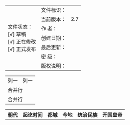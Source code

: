 <table>
<tr>
    <td rowspan="7"> 文件状态：<br/>
        [√] 草稿<br/>
        [√] 正在修改<br/>
        [√] 正式发布 </td>
    <td>文件标识：</td>
    <td> </td>
</tr>
<tr>
    <td>当前版本：</td>
    <td>2.7</td>
</tr>
<tr>
    <td>作    者：</td>
    <td></td>
</tr>
<tr>
    <td>创建日期：</td>
    <td></td>
</tr>
<tr>
    <td>最后更新：</td>
    <td></td>
</tr>
<tr>
    <td>密    级：</td>
    <td></td>
</tr>
<tr>
    <td>版权说明：</td>
    <td></td>
</tr>
</table>

<table>
    <tr>
        <td>列一</td> 
        <td>列一</td> 
   </tr>
    <tr>
        <td colspan="2">合并行</td>    
    </tr>
    <tr>
        <td colspan="2">合并行</td>    
    </tr>
</table>

<table>
     <tr>
        <th colspan="4" align="center">朝代</td> 
        <th align="center">起讫时间</td> 
        <th align="center">都城</td> 
         <th align="center">今地</td> 
         <th align="center">统治民族</td> 
         <th align="center">开国皇帝</td> 
   </tr>
</table>
